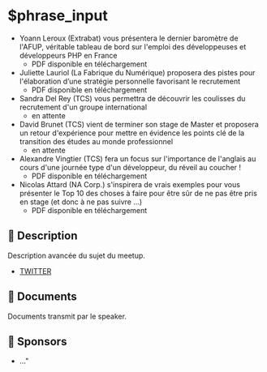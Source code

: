 # $phrase_input

- Yoann Leroux (Extrabat) vous présentera le dernier baromètre de l'AFUP, véritable tableau de bord sur l'emploi des développeuses et développeurs PHP en France
  - PDF disponible en téléchargement
- Juliette Lauriol (La Fabrique du Numérique) proposera des pistes pour l'élaboration d’une stratégie personnelle favorisant le recrutement
  - PDF disponible en téléchargement
- Sandra Del Rey (TCS) vous permettra de découvrir les coulisses du recrutement d'un groupe international
  - en attente
- David Brunet (TCS) vient de terminer son stage de Master et proposera un retour d'expérience pour mettre en évidence les points clé de la transition des études au monde professionnel
  - en attente
- Alexandre Vingtier (TCS) fera un focus sur l'importance de l'anglais au cours d'une journée type d'un développeur, du réveil au coucher !
  - PDF disponible en téléchargement
- Nicolas Attard (NA Corp.) s'inspirera de vrais exemples pour vous présenter le Top 10 des choses à faire pour être sûr de ne pas être pris en stage (et donc à ne pas suivre ...)
  - PDF disponible en téléchargement

## 📜 Description

Description avancée du sujet du meetup.

- [TWITTER](https://twitter.com/speaker_username)

## 📂 Documents

Documents transmit par le speaker.

## 💖 Sponsors

- ..."